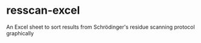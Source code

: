 # resscan-excel
An Excel sheet to sort results from Schrödinger's residue scanning protocol graphically
